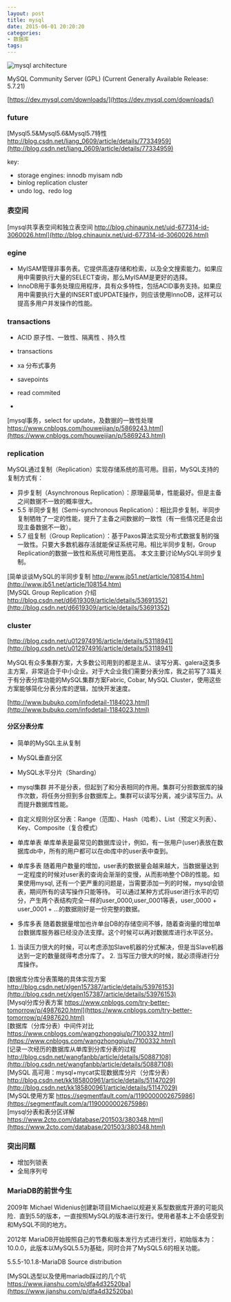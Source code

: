```yaml
---
layout: post
title: mysql
date: 2015-06-01 20:20:20
categories:
- 数据库
tags:
---
```


![mysql architecture](https://searchdatabase.techtarget.com.cn/wp-content/uploads/res/database/article/2012/2012-02-08-10-23-40.jpg)  

MySQL Community Server (GPL)
(Current Generally Available Release: 5.7.21)

[https://dev.mysql.com/downloads/](https://dev.mysql.com/downloads/)  


### future 

[Mysql5.5&Mysql5.6&Mysql5.7特性 http://blog.csdn.net/liang_0609/article/details/77334959](http://blog.csdn.net/liang_0609/article/details/77334959)  

key:
- storage engines: innodb myisam ndb 
- binlog replication cluster
- undo log、redo log


### 表空间

[mysql共享表空间和独立表空间 http://blog.chinaunix.net/uid-677314-id-3060026.html](http://blog.chinaunix.net/uid-677314-id-3060026.html)  

### egine

- MyISAM管理非事务表。它提供高速存储和检索，以及全文搜索能力。如果应用中需要执行大量的SELECT查询，那么MyISAM是更好的选择。
- InnoDB用于事务处理应用程序，具有众多特性，包括ACID事务支持。如果应用中需要执行大量的INSERT或UPDATE操作，则应该使用InnoDB，这样可以提高多用户并发操作的性能。

### transactions

- ACID 原子性、一致性、隔离性 、持久性
- transactions
- xa 分布式事务
- savepoints

- read commited
- 

[mysql事务，select for update，及数据的一致性处理 https://www.cnblogs.com/houweijian/p/5869243.html](https://www.cnblogs.com/houweijian/p/5869243.html)  


### replication

MySQL通过复制（Replication）实现存储系统的高可用。目前，MySQL支持的复制方式有：
- 异步复制（Asynchronous Replication）：原理最简单，性能最好。但是主备之间数据不一致的概率很大。
- 5.5 半同步复制（Semi-synchronous Replication）：相比异步复制，半同步复制牺牲了一定的性能，提升了主备之间数据的一致性（有一些情况还是会出现主备数据不一致）。
- 5.7 组复制（Group Replication）：基于Paxos算法实现分布式数据复制的强一致性。只要大多数机器存活就能保证系统可用。相比半同步复制，Group Replication的数据一致性和系统可用性更高。
本文主要讨论MySQL半同步复制。

[简单谈谈MySQL的半同步复制 http://www.jb51.net/article/108154.htm](http://www.jb51.net/article/108154.htm)  
[MySQL Group Replication 介绍 http://blog.csdn.net/d6619309/article/details/53691352](http://blog.csdn.net/d6619309/article/details/53691352)  


### cluster

[http://blog.csdn.net/u012974916/article/details/53118941](http://blog.csdn.net/u012974916/article/details/53118941)  

MySQL有众多集群方案，大多数公司用到的都是主从、读写分离、galera这类多主方案，非常适合于中小企业。对于大企业我们需要分表分库，我之前写了3篇关于有分表分库功能的MySQL集群方案Fabric, Cobar, MySQL Cluster，使用这些方案能够简化分表分库的逻辑，加快开发速度。

[http://www.bubuko.com/infodetail-1184023.html](http://www.bubuko.com/infodetail-1184023.html)  

#### 分区分表分库

- 简单的MySQL主从复制
- MySQL垂直分区
- MySQL水平分片（Sharding）

- mysql集群 并不是分表，但起到了和分表相同的作用。集群可分担数据库的操作次数，将任务分担到多台数据库上。集群可以读写分离，减少读写压力。从而提升数据库性能。
- 自定义规则分区分表：Range（范围）、Hash（哈希）、List（预定义列表）、Key、Composite（复合模式）


- 单库单表 单库单表是最常见的数据库设计，例如，有一张用户(user)表放在数据库db中，所有的用户都可以在db库中的user表中查到。 
- 单库多表 随着用户数量的增加，user表的数据量会越来越大，当数据量达到一定程度的时候对user表的查询会渐渐的变慢，从而影响整个DB的性能。如果使用mysql, 还有一个更严重的问题是，当需要添加一列的时候，mysql会锁表，期间所有的读写操作只能等待。 
可以通过某种方式将user进行水平的切分，产生两个表结构完全一样的user_0000,user_0001等表，user_0000 + user_0001 + …的数据刚好是一份完整的数据。 
- 多库多表 随着数据量增加也许单台DB的存储空间不够，随着查询量的增加单台数据库服务器已经没办法支撑。这个时候可以再对数据库进行水平区分。

1. 当读压力很大的时候，可以考虑添加Slave机器的分式解决，但是当Slave机器达到一定的数量就得考虑分库了。 2. 当写压力很大的时候，就必须得进行分库操作。 

[数据库分库分表策略的具体实现方案 http://blog.csdn.net/xlgen157387/article/details/53976153](http://blog.csdn.net/xlgen157387/article/details/53976153)  
[Mysql分库分表方案 https://www.cnblogs.com/try-better-tomorrow/p/4987620.html](https://www.cnblogs.com/try-better-tomorrow/p/4987620.html)  
[数据库（分库分表）中间件对比 https://www.cnblogs.com/wangzhongqiu/p/7100332.html](https://www.cnblogs.com/wangzhongqiu/p/7100332.html)  
[记录一次经历的数据库从单库到分库分表的过程 http://blog.csdn.net/wangfanbb/article/details/50887108](http://blog.csdn.net/wangfanbb/article/details/50887108)  
[MySQL 高可用：mysql+mycat实现数据库分片（分库分表） http://blog.csdn.net/kk185800961/article/details/51147029](http://blog.csdn.net/kk185800961/article/details/51147029)  
[MySQL使用方案 https://segmentfault.com/a/1190000002675986](https://segmentfault.com/a/1190000002675986)   
[mysql分表和表分区详解 https://www.2cto.com/database/201503/380348.html](https://www.2cto.com/database/201503/380348.html)  

### 突出问题

- 增加列锁表
- 全局序列号

### MariaDB的前世今生

2009年	Michael Widenius创建新项目Michael以规避关系型数据库开源的可能风险．直到5.5的版本，一直按照MySQL的版本进行发行。使用者基本上不会感受到和MySQL不同的地方。

2012年	MariaDB开始按照自己的节奏和版本发行方式进行发行，初始版本为：10.0.0，此版本以MySQL5.5为基础，同时合并了MySQL5.6的相关功能。

5.5.5-10.1.8-MariaDB Source distribution

[MySQL选型以及使用mariadb踩过的几个坑 https://www.jianshu.com/p/dfa4d32520ba](https://www.jianshu.com/p/dfa4d32520ba)  


